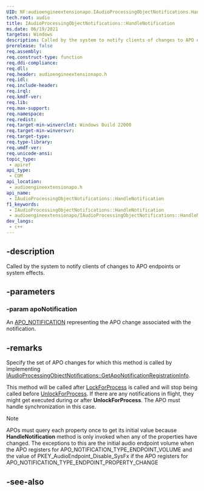 ```yaml
---
UID: NF:audioengineextensionapo.IAudioProcessingObjectNotifications.HandleNotification
tech.root: audio
title: IAudioProcessingObjectNotifications::HandleNotification
ms.date: 06/19/2021
targetos: Windows
description: Called by the system to notify clients of changes to APO endpoints or system effects.
prerelease: false
req.assembly: 
req.construct-type: function
req.ddi-compliance: 
req.dll: 
req.header: audioengineextensionapo.h
req.idl: 
req.include-header: 
req.irql: 
req.kmdf-ver: 
req.lib: 
req.max-support: 
req.namespace: 
req.redist: 
req.target-min-winverclnt: Windows Build 22000
req.target-min-winversvr: 
req.target-type: 
req.type-library: 
req.umdf-ver: 
req.unicode-ansi: 
topic_type:
 - apiref
api_type:
 - COM
api_location:
 - audioengineextensionapo.h
api_name:
 - IAudioProcessingObjectNotifications::HandleNotification
f1_keywords:
 - IAudioProcessingObjectNotifications::HandleNotification
 - audioengineextensionapo/IAudioProcessingObjectNotifications::HandleNotification
dev_langs:
 - c++
---
```


## -description

Called by the system to notify clients of changes to APO endpoints or system effects.

## -parameters

### -param apoNotification

An [APO_NOTIFICATION](ns-audioengineextensionapo-apo_notification.md) representing the APO change associated with the notification.

## -remarks

 Specify the set of APO changes for which this method is called by implementing [IAudioProcessingObjectNotifications::GetApoNotificationRegistrationInfo](nf-audioengineextensionapo-iaudioprocessingobjectnotifications-getaponotificationregistrationinfo.md).


This method will be called after [LockForProcess](../api/audioenginebaseapo/nf-audioenginebaseapo-iaudioprocessingobjectconfiguration-lockforprocess.md) is called and will stop being called before [UnlockForProcess](../api/audioenginebaseapo/nf-audioenginebaseapo-iaudioprocessingobjectconfiguration-unlockforprocess.md). If there are any notifications in flight, they might get executed during or after **UnlockForProcess**. The APO must handle synchronization in this case.

> [!NOTE]
> APOs must query each property once to get its initial value because **HandleNotification** method is only invoked when any of the properties have changed. The exceptions to this are the initial audio endpoint volume when the APO registers for APO_NOTIFICATION_TYPE_ENDPOINT_VOLUME and the value of PKEY_AudioEndpoint_Disable_SysFx if the APO registers for APO_NOTIFICATION_TYPE_ENDPOINT_PROPERTY_CHANGE

## -see-also

